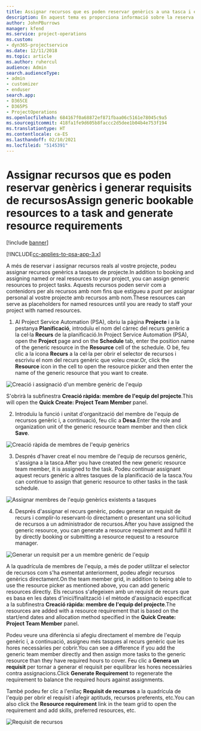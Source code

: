 ```yaml
---
title: Assignar recursos que es poden reservar genèrics a una tasca i equip de projecte
description: En aquest tema es proporciona informació sobre la reserva de recursos genèrics a tasques i equips de projecte.
author: JohnPBurrows
manager: kfend
ms.service: project-operations
ms.custom:
- dyn365-projectservice
ms.date: 12/11/2018
ms.topic: article
ms.author: ruhercul
audience: Admin
search.audienceType:
- admin
- customizer
- enduser
search.app:
- D365CE
- D365PS
- ProjectOperations
ms.openlocfilehash: 684167f0a68872ef871fbaa06c5161e78045c9a5
ms.sourcegitcommit: 418fa1fe9d605b8faccc2d5dee1b04b4e753f194
ms.translationtype: HT
ms.contentlocale: ca-ES
ms.lasthandoff: 02/10/2021
ms.locfileid: "5145391"
---
```

# <a name="assign-generic-bookable-resources-to-a-task-and-generate-resource-requirements"></a><span data-ttu-id="a3f0d-103">Assignar recursos que es poden reservar genèrics i generar requisits de recursos</span><span class="sxs-lookup"><span data-stu-id="a3f0d-103">Assign generic bookable resources to a task and generate resource requirements</span></span> 

[!include [banner](../includes/psa-now-project-operations.md)]

[!INCLUDE[cc-applies-to-psa-app-3.x](../includes/cc-applies-to-psa-app-3x.md)]

<span data-ttu-id="a3f0d-104">A més de reservar i assignar recursos reals al vostre projecte, podeu assignar recursos genèrics a tasques de projecte.</span><span class="sxs-lookup"><span data-stu-id="a3f0d-104">In addition to booking and assigning named or real resources to your project, you can assign generic resources to project tasks.</span></span> <span data-ttu-id="a3f0d-105">Aquests recursos poden servir com a contenidors per als recursos amb nom fins que estigueu a punt per assignar personal al vostre projecte amb recursos amb nom.</span><span class="sxs-lookup"><span data-stu-id="a3f0d-105">These resources can serve as placeholders for named resources until you are ready to staff your project with named resources.</span></span> 

1. <span data-ttu-id="a3f0d-106">Al Project Service Automation (PSA), obriu la pàgina **Projecte** i a la pestanya **Planificació**, introduïu el nom del càrrec del recurs genèric a la cel·la **Recurs** de la planificació.</span><span class="sxs-lookup"><span data-stu-id="a3f0d-106">In Project Service Automation (PSA), open the **Project** page and on the **Schedule** tab, enter the position name of the generic resource in the **Resource** cell of the schedule.</span></span> <span data-ttu-id="a3f0d-107">O bé, feu clic a la icona **Recurs** a la cel·la per obrir el selector de recursos i escriviu el nom del recurs genèric que voleu crear.</span><span class="sxs-lookup"><span data-stu-id="a3f0d-107">Or, click the **Resource** icon in the cell to open the resource picker and then enter the name of the generic resource that you want to create.</span></span>

![Creació i assignació d'un membre genèric de l'equip](media/RM-how-to-9.png)

<span data-ttu-id="a3f0d-109">S'obrirà la subfinestra **Creació ràpida: membre de l'equip del projecte**.</span><span class="sxs-lookup"><span data-stu-id="a3f0d-109">This will open the **Quick Create: Project Team Member** panel.</span></span> 

2. <span data-ttu-id="a3f0d-110">Introduïu la funció i unitat d'organització del membre de l'equip de recursos genèric i, a continuació, feu clic a **Desa**.</span><span class="sxs-lookup"><span data-stu-id="a3f0d-110">Enter the role and organization unit of the generic resource team member and then click **Save**.</span></span>

![Creació ràpida de membres de l'equip genèrics](media/RM-how-to-10.png)

3. <span data-ttu-id="a3f0d-112">Després d'haver creat el nou membre de l'equip de recursos genèric, s'assigna a la tasca.</span><span class="sxs-lookup"><span data-stu-id="a3f0d-112">After you have created the new generic resource team member, it is assigned to the task.</span></span> <span data-ttu-id="a3f0d-113">Podeu continuar assignant aquest recurs genèric a altres tasques de la planificació de la tasca.</span><span class="sxs-lookup"><span data-stu-id="a3f0d-113">You can continue to assign that generic resource to other tasks in the task schedule.</span></span>

![Assignar membres de l'equip genèrics existents a tasques](media/RM-how-to-11.png)

4. <span data-ttu-id="a3f0d-115">Després d'assignar el recurs genèric, podeu generar un requisit de recurs i complir-lo reservant-lo directament o presentant una sol·licitud de recursos a un administrador de recursos.</span><span class="sxs-lookup"><span data-stu-id="a3f0d-115">After you have assigned the generic resource, you can generate a resource requirement and fulfill it by directly booking or submitting a resource request to a resource manager.</span></span>

![Generar un requisit per a un membre genèric de l'equip](media/RM-how-to-12.png)

<span data-ttu-id="a3f0d-117">A la quadrícula de membres de l'equip, a més de poder utilitzar el selector de recursos com s'ha esmentat anteriorment, podeu afegir recursos genèrics directament.</span><span class="sxs-lookup"><span data-stu-id="a3f0d-117">On the team member grid, in addition to being able to use the resource picker as mentioned above, you can add generic resources directly.</span></span> <span data-ttu-id="a3f0d-118">Els recursos s'afegeixen amb un requisit de recurs que es basa en les dates d'inici/finalització i el mètode d'assignació especificat a la subfinestra **Creació ràpida: membre de l'equip del projecte**.</span><span class="sxs-lookup"><span data-stu-id="a3f0d-118">The resources are added with a resource requirement that is based on the start/end dates and allocation method specified in the **Quick Create: Project Team Member** panel.</span></span>

<span data-ttu-id="a3f0d-119">Podeu veure una diferència si afegiu directament el membre de l'equip genèric i, a continuació, assigneu més tasques al recurs genèric que les hores necessàries per cobrir.</span><span class="sxs-lookup"><span data-stu-id="a3f0d-119">You can see a difference if you add the generic team member directly and then assign more tasks to the generic resource than they have required hours to cover.</span></span> <span data-ttu-id="a3f0d-120">Feu clic a **Genera un requisit** per tornar a generar el requisit per equilibrar les hores necessàries contra assignacions.</span><span class="sxs-lookup"><span data-stu-id="a3f0d-120">Click **Generate Requirement** to regenerate the requirement to balance the required hours against assignments.</span></span>

<span data-ttu-id="a3f0d-121">També podeu fer clic a l'enllaç **Requisit de recursos** a la quadrícula de l'equip per obrir el requisit i afegir aptituds, recursos preferents, etc.</span><span class="sxs-lookup"><span data-stu-id="a3f0d-121">You can also click the **Resource requirement** link in the team grid to open the requirement and add skills, preferred resources, etc.</span></span>

![Requisit de recursos](media/RM-how-to-13.png)

